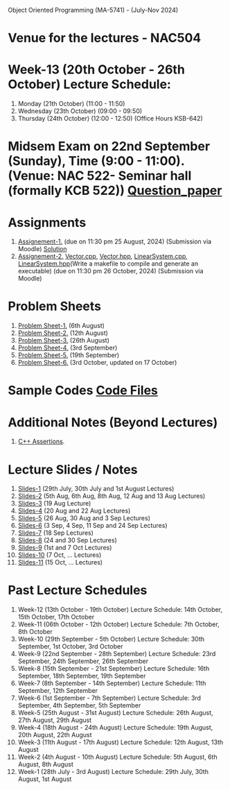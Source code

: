 Object Oriented Programming (MA-5741) - (July-Nov 2024)
# Venue for the lectures - NAC504

# Week-13 (20th October - 26th October) Lecture Schedule:
1. Monday (21th October) (11:00 - 11:50) 
2. Wednesday (23th October) (09:00 - 09:50)
3. Thursday (24th October) (12:00 - 12:50) (Office Hours KSB-642)


# Midsem Exam on 22nd September (Sunday), Time (9:00 - 11:00). (Venue: NAC 522- Seminar hall (formally KCB 522)) [Question_paper](OOP_August_2024/midterm.pdf)

# Assignments
1. [Assignement-1.](OOP_August_2024/assignement_1.pdf) (due on 11:30 pm 25 August, 2024) (Submission via Moodle) [Solution](ex_Codes/assngmnt-1_sol.cpp)
2. [Assignement-2.](OOP_August_2024/assignement_2.pdf) [Vector.cpp](OOP_August_2024/Vector.cpp), [Vector.hpp](OOP_August_2024/Vector.hpp), [LinearSystem.cpp](OOP_August_2024/LinearSystem.cpp), [LinearSystem.hpp](OOP_August_2024/LinearSystem.hpp)(Write a makefile to compile and generate an executable) (due on 11:30 pm 26 October, 2024) (Submission via Moodle) 

# Problem Sheets
1. [Problem Sheet-1.](OOP_August_2024/problem_sheet-1.pdf) (6th August)
2. [Problem Sheet-2.](OOP_August_2024/problem_sheet-2.pdf) (12th August)
3. [Problem Sheet-3.](OOP_August_2024/problem_sheet-3.pdf) (26th August)
4. [Problem Sheet-4.](OOP_August_2024/problem_sheet-4.pdf) (3rd September)
5. [Problem Sheet-5.](OOP_August_2024/problem_sheet-5.pdf) (19th September)
6. [Problem Sheet-6.](OOP_August_2024/problem_sheet-6.pdf) (3rd October, updated on 17 October)

# Sample Codes [Code Files](example-codes.md)

# Additional Notes (Beyond Lectures)
1. [C++ Assertions](OOP_August_2024/assertions.pdf). 
   
# Lecture Slides / Notes
1. [Slides-1](OOP_August_2024/Slides-1.pdf) (29th July, 30th July and 1st August Lectures)
2. [Slides-2](OOP_August_2024/Slides-2.pdf) (5th Aug, 6th Aug, 8th Aug, 12 Aug and 13 Aug Lectures)
3. [Slides-3](OOP_August_2024/Slides-3.pdf) (19 Aug Lecture)
4. [Slides-4](OOP_August_2024/Slides-4.pdf) (20 Aug and 22 Aug Lectures)
5. [Slides-5](OOP_August_2024/Slides-5.pdf) (26 Aug, 30 Aug and 3 Sep Lectures)
6. [Slides-6](OOP_August_2024/Slides-6.pdf) (3 Sep, 4 Sep, 11 Sep and 24 Sep Lectures)
7. [Slides-7](OOP_August_2024/Slides-7.pdf) (18 Sep Lectures)
8. [Slides-8](OOP_August_2024/Slides-8.pdf) (24 and 30 Sep Lectures)
9. [Slides-9](OOP_August_2024/Slides-9.pdf) (1st and 7 Oct Lectures)
10. [Slides-10](OOP_August_2024/Slides-10.pdf) (7 Oct, ... Lectures)
11. [Slides-11](OOP_August_2024/Slides-11.pdf) (15 Oct, ... Lectures)


# Past Lecture Schedules

1. Week-12 (13th October - 19th October) Lecture Schedule: 14th October, 15th October, 17th October
2. Week-11 (06th October - 12th October) Lecture Schedule: 7th October, 8th October
3. Week-10 (29th September - 5th October) Lecture Schedule: 30th September, 1st October, 3rd October
4. Week-9 (22nd September - 28th September) Lecture Schedule: 23rd September, 24th September, 26th September
5. Week-8 (15th September - 21st September) Lecture Schedule: 16th September, 18th September, 19th September
6. Week-7 (8th September - 14th September) Lecture Schedule: 11th September, 12th September
7. Week-6 (1st September - 7th September) Lecture Schedule: 3rd September, 4th September, 5th September
8. Week-5 (25th August - 31st August) Lecture Schedule: 26th August, 27th August, 29th August
9. Week-4 (18th August - 24th August) Lecture Schedule: 19th August, 20th August, 22th August
10. Week-3 (11th August - 17th August) Lecture Schedule: 12th August, 13th August
11. Week-2 (4th August - 10th August) Lecture Schedule: 5th August, 6th August, 8th August
12. Week-1 (28th July - 3rd August) Lecture Schedule: 29th July, 30th August, 1st August
